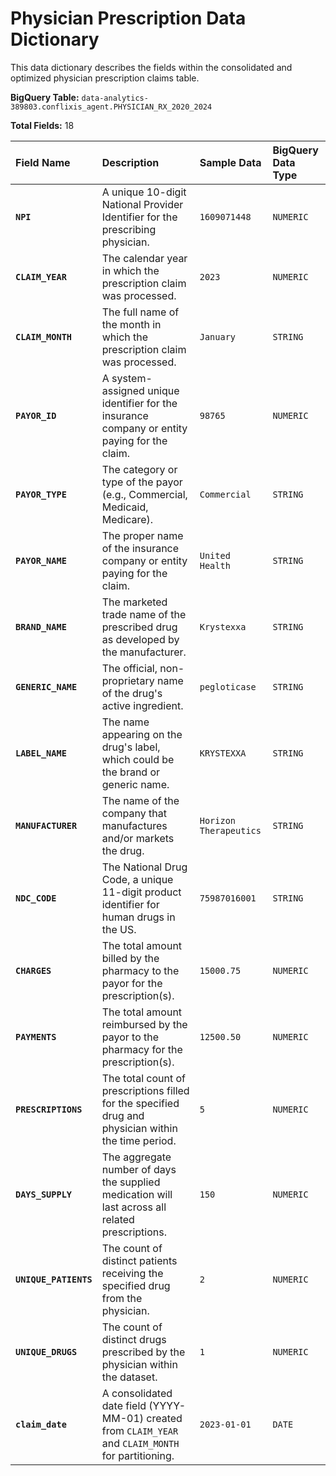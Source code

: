# Physician Prescription Data Dictionary

This data dictionary describes the fields within the consolidated and optimized physician prescription claims table.

**BigQuery Table:** `data-analytics-389803.conflixis_agent.PHYSICIAN_RX_2020_2024`

**Total Fields:** 18

| Field Name | Description | Sample Data | BigQuery Data Type |
| :--- | :--- | :--- | :--- |
| **`NPI`** | A unique 10-digit National Provider Identifier for the prescribing physician. | `1609071448` | `NUMERIC` |
| **`CLAIM_YEAR`** | The calendar year in which the prescription claim was processed. | `2023` | `NUMERIC` |
| **`CLAIM_MONTH`** | The full name of the month in which the prescription claim was processed. | `January` | `STRING` |
| **`PAYOR_ID`** | A system-assigned unique identifier for the insurance company or entity paying for the claim. | `98765` | `NUMERIC` |
| **`PAYOR_TYPE`** | The category or type of the payor (e.g., Commercial, Medicaid, Medicare). | `Commercial` | `STRING` |
| **`PAYOR_NAME`** | The proper name of the insurance company or entity paying for the claim. | `United Health` | `STRING` |
| **`BRAND_NAME`** | The marketed trade name of the prescribed drug as developed by the manufacturer. | `Krystexxa` | `STRING` |
| **`GENERIC_NAME`** | The official, non-proprietary name of the drug's active ingredient. | `pegloticase` | `STRING` |
| **`LABEL_NAME`** | The name appearing on the drug's label, which could be the brand or generic name. | `KRYSTEXXA` | `STRING` |
| **`MANUFACTURER`** | The name of the company that manufactures and/or markets the drug. | `Horizon Therapeutics` | `STRING` |
| **`NDC_CODE`** | The National Drug Code, a unique 11-digit product identifier for human drugs in the US. | `75987016001` | `STRING` |
| **`CHARGES`** | The total amount billed by the pharmacy to the payor for the prescription(s). | `15000.75` | `NUMERIC` |
| **`PAYMENTS`** | The total amount reimbursed by the payor to the pharmacy for the prescription(s). | `12500.50` | `NUMERIC` |
| **`PRESCRIPTIONS`** | The total count of prescriptions filled for the specified drug and physician within the time period. | `5` | `NUMERIC` |
| **`DAYS_SUPPLY`** | The aggregate number of days the supplied medication will last across all related prescriptions. | `150` | `NUMERIC` |
| **`UNIQUE_PATIENTS`** | The count of distinct patients receiving the specified drug from the physician. | `2` | `NUMERIC` |
| **`UNIQUE_DRUGS`** | The count of distinct drugs prescribed by the physician within the dataset. | `1` | `NUMERIC` |
| **`claim_date`** | A consolidated date field (YYYY-MM-01) created from `CLAIM_YEAR` and `CLAIM_MONTH` for partitioning. | `2023-01-01` | `DATE` |